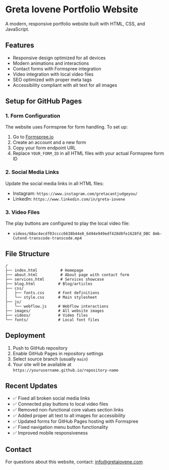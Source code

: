 # Greta Iovene Portfolio Website

A modern, responsive portfolio website built with HTML, CSS, and JavaScript.

## Features

- Responsive design optimized for all devices
- Modern animations and interactions
- Contact forms with Formspree integration
- Video integration with local video files
- SEO optimized with proper meta tags
- Accessibility compliant with alt text for all images

## Setup for GitHub Pages

### 1. Form Configuration

The website uses Formspree for form handling. To set up:

1. Go to [Formspree.io](https://formspree.io)
2. Create an account and a new form
3. Copy your form endpoint URL
4. Replace `YOUR_FORM_ID` in all HTML files with your actual Formspree form ID

### 2. Social Media Links

Update the social media links in all HTML files:
- Instagram: `https://www.instagram.com/gretacantjudgeyou/`
- LinkedIn: `https://www.linkedin.com/in/greta-iovene`

### 3. Video Files

The play buttons are configured to play the local video file:
- `videos/68ac4ecdf03cccc6638b44e8_6494e949edf428d0fe1628fd_DBC 8mb-Cutend-transcode-transcode.mp4`

## File Structure

```
/
├── index.html          # Homepage
├── about.html          # About page with contact form
├── services.html       # Services showcase
├── blog.html          # Blog/articles
├── css/
│   ├── fonts.css      # Font definitions
│   └── style.css      # Main stylesheet
├── js/
│   └── webflow.js     # Webflow interactions
├── images/            # All website images
├── videos/            # Video files
└── fonts/             # Local font files
```

## Deployment

1. Push to GitHub repository
2. Enable GitHub Pages in repository settings
3. Select source branch (usually `main`)
4. Your site will be available at `https://yourusername.github.io/repository-name`

## Recent Updates

- ✅ Fixed all broken social media links
- ✅ Connected play buttons to local video files
- ✅ Removed non-functional core values section links
- ✅ Added proper alt text to all images for accessibility
- ✅ Updated forms for GitHub Pages hosting with Formspree
- ✅ Fixed navigation menu button functionality
- ✅ Improved mobile responsiveness

## Contact

For questions about this website, contact: info@gretaiovene.com